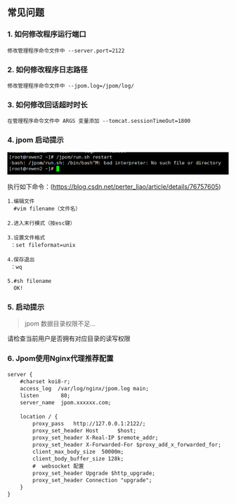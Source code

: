 ## 常见问题

   ### 1. 如何修改程序运行端口
   
    修改管理程序命令文件中 --server.port=2122
        
   ### 2. 如何修改程序日志路径
   
    修改管理程序命令文件中 --jpom.log=/jpom/log/
        
   ### 3. 如何修改回话超时时长
        
    在管理程序命令文件中 ARGS 变量添加 --tomcat.sessionTimeOut=1800
        
   ### 4. jpom 启动提示
   
   ![jpom](/doc/error/ff-unix.png)
    
   执行如下命令：(https://blog.csdn.net/perter_liao/article/details/76757605)
   
    1.编辑文件
      #vim filename（文件名）
      
    2.进入末行模式（按esc键）
    
    3.设置文件格式
     ：set fileformat=unix
     
    4.保存退出
     ：wq
     
    5.#sh filename
      OK!
      
   ### 5. 启动提示
   
   > jpom 数据目录权限不足...
   
   请检查当前用户是否拥有对应目录的读写权限
   
   ### 6. Jpom使用Nginx代理推荐配置
   

```
server {
    #charset koi8-r;
    access_log  /var/log/nginx/jpom.log main;
    listen       80;
    server_name  jpom.xxxxxx.com;
    
    location / {
        proxy_pass   http://127.0.0.1:2122/;
        proxy_set_header Host      $host;
        proxy_set_header X-Real-IP $remote_addr;
        proxy_set_header X-Forwarded-For $proxy_add_x_forwarded_for;
        client_max_body_size  50000m;
        client_body_buffer_size 128k;
        #  websocket 配置
        proxy_set_header Upgrade $http_upgrade;
        proxy_set_header Connection "upgrade";
    }
}
```
